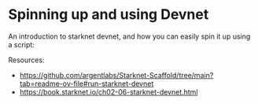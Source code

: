 # Spinning up and using Devnet

An introduction to starknet devnet, and how you can easily spin it up using a script:

Resources:
- https://github.com/argentlabs/Starknet-Scaffold/tree/main?tab=readme-ov-file#run-starknet-devnet
- https://book.starknet.io/ch02-06-starknet-devnet.html
